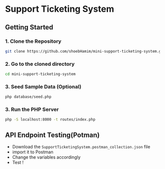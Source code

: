 # Support Ticketing System

## Getting Started

### 1. Clone the Repository
```bash
git clone https://github.com/shoebHamim/mini-support-ticketing-system.git
```

### 2. Go to the cloned directory
```bash
cd mini-support-ticketing-system
```

### 3. Seed Sample Data (Optional)
```bash
php database/seed.php
```

### 3. Run the PHP Server
```bash
php -S localhost:8000 -t routes/index.php
```

## API Endpoint Testing(Potman)
- Download the `SupportTicketingSystem.postman_collection.json` file
- import it to Postman
- Change the variables accordingly 
- Test !

